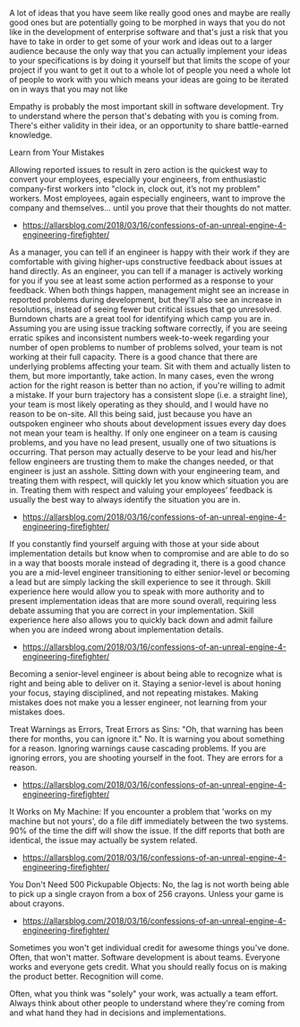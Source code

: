 A lot of ideas that you have seem like really good ones and maybe are really good ones but are potentially going to be morphed in ways that you do not like in the development of enterprise software and that's just a risk that you have to take in order to get some of your work and ideas out to a larger audience because the only way that you can actually implement your ideas to your specifications is by doing it yourself but that limits the scope of your project if you want to get it out to a whole lot of people you need a whole lot of people to work with you which means your ideas are going to be iterated on in ways that you may not like

Empathy is probably the most important skill in software development. Try to understand where the person that's debating with you is coming from. There's either validity in their idea, or an opportunity to share battle-earned knowledge.

Learn from Your Mistakes

Allowing reported issues to result in zero action is the quickest way to convert your employees, especially your engineers, from enthusiastic company-first workers into "clock in, clock out, it’s not my problem" workers. Most employees, again especially engineers, want to improve the company and themselves… until you prove that their thoughts do not matter.
- https://allarsblog.com/2018/03/16/confessions-of-an-unreal-engine-4-engineering-firefighter/

As a manager, you can tell if an engineer is happy with their work if they are comfortable with giving higher-ups constructive feedback about issues at hand directly. As an engineer, you can tell if a manager is actively working for you if you see at least some action performed as a response to your feedback. When both things happen, management might see an increase in reported problems during development, but they'll also see an increase in resolutions, instead of seeing fewer but critical issues that go unresolved. Burndown charts are a great tool for identifying which camp you are in. Assuming you are using issue tracking software correctly, if you are seeing erratic spikes and inconsistent numbers week-to-week regarding your number of open problems to number of problems solved, your team is not working at their full capacity. There is a good chance that there are underlying problems affecting your team. Sit with them and actually listen to them, but more importantly, take action. In many cases, even the wrong action for the right reason is better than no action, if you're willing to admit a mistake. If your burn trajectory has a consistent slope (i.e. a straight line), your team is most likely operating as they should, and I would have no reason to be on-site.
All this being said, just because you have an outspoken engineer who shouts about development issues every day does not mean your team is healthy. If only one engineer on a team is causing problems, and you have no lead present, usually one of two situations is occurring. That person may actually deserve to be your lead and his/her fellow engineers are trusting them to make the changes needed, or that engineer is just an asshole. Sitting down with your engineering team, and treating them with respect, will quickly let you know which situation you are in. Treating them with respect and valuing your employees’ feedback is usually the best way to always identify the situation you are in.
- https://allarsblog.com/2018/03/16/confessions-of-an-unreal-engine-4-engineering-firefighter/

If you constantly find yourself arguing with those at your side about implementation details but know when to compromise and are able to do so in a way that boosts morale instead of degrading it, there is a good chance you are a mid-level engineer transitioning to either senior-level or becoming a lead but are simply lacking the skill experience to see it through. Skill experience here would allow you to speak with more authority and to present implementation ideas that are more sound overall, requiring less debate assuming that you are correct in your implementation. Skill experience here also allows you to quickly back down and admit failure when you are indeed wrong about implementation details.
- https://allarsblog.com/2018/03/16/confessions-of-an-unreal-engine-4-engineering-firefighter/

Becoming a senior-level engineer is about being able to recognize what is right and being able to deliver on it. Staying a senior-level is about honing your focus, staying disciplined, and not repeating mistakes. Making mistakes does not make you a lesser engineer, not learning from your mistakes does.

Treat Warnings as Errors, Treat Errors as Sins: "Oh, that warning has been there for months, you can ignore it." No. It is warning you about something for a reason. Ignoring warnings cause cascading problems. If you are ignoring errors, you are shooting yourself in the foot. They are errors for a reason.
- https://allarsblog.com/2018/03/16/confessions-of-an-unreal-engine-4-engineering-firefighter/

It Works on My Machine: If you encounter a problem that 'works on my machine but not yours', do a file diff immediately between the two systems. 90% of the time the diff will show the issue. If the diff reports that both are identical, the issue may actually be system related.
- https://allarsblog.com/2018/03/16/confessions-of-an-unreal-engine-4-engineering-firefighter/

You Don't Need 500 Pickupable Objects: No, the lag is not worth being able to pick up a single crayon from a box of 256 crayons. Unless your game is about crayons.
- https://allarsblog.com/2018/03/16/confessions-of-an-unreal-engine-4-engineering-firefighter/

Sometimes you won't get individual credit for awesome things you've done. Often, that won't matter. Software development is about teams. Everyone works and everyone gets credit. What you should really focus on is making the product better. Recognition will come.

Often, what you think was "solely" your work, was actually a team effort. Always think about other people to understand where they're coming from and what hand they had in decisions and implementations.
